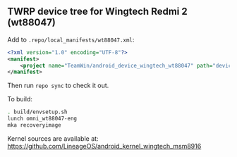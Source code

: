 ## TWRP device tree for Wingtech Redmi 2 (wt88047)

Add to `.repo/local_manifests/wt88047.xml`:

```xml
<?xml version="1.0" encoding="UTF-8"?>
<manifest>
	<project name="TeamWin/android_device_wingtech_wt88047" path="device/wingtech/wt88047"  remote="github" revision="android-7.1" />
</manifest>
```

Then run `repo sync` to check it out.

To build:

```sh
. build/envsetup.sh
lunch omni_wt88047-eng
mka recoveryimage
```

Kernel sources are available at: https://github.com/LineageOS/android_kernel_wingtech_msm8916
